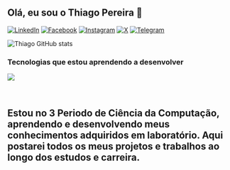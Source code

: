 <div style="display: inline_block"><br/>
    <p align="center">
        
## Olá, eu sou o Thiago Pereira 💫

[![LinkedIn](https://img.shields.io/badge/LinkedIn-0077B5?style=for-the-badge&logo=linkedin&logoColor=white)](https://www.linkedin.com/in/thiago-dos-santos-pereira-a0585329a/)
[![Facebook](https://img.shields.io/badge/Facebook-1877F2?style=for-the-badge&logo=facebook&logoColor=white)](https://www.facebook.com/profile.php?id=100090417618931)
[![Instagram](https://img.shields.io/badge/Instagram-E4405F?style=for-the-badge&logo=instagram&logoColor=white)](https://www.instagram.com/thiagopecli/)
[![X](https://img.shields.io/badge/Twitter-1DA1F2?style=for-the-badge&logo=twitter&logoColor=white)](https://x.com/thiagopecli)
[![Telegram](https://img.shields.io/badge/Telegram-2CA5E0?style=for-the-badge&logo=telegram&logoColor=white)](https://t.me/thiagopecli)

![Thiago GitHub stats](https://github-readme-stats.vercel.app/api?username=thiagopecli&show_icons=true&theme=tokyonight)

### Tecnologias que estou aprendendo a desenvolver

  <a href="https://skillicons.dev">
    <img src="https://skillicons.dev/icons?i=js,html,css,git" />
  </a>
</p>
</div><br/>

## Estou no 3 Periodo de Ciência da Computação, aprendendo e desenvolvendo meus conhecimentos adquiridos em laboratório. Aqui postarei todos os meus projetos e trabalhos ao longo dos estudos e carreira. 
